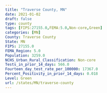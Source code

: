 ```yaml
---
title: "Traverse County, MN"
date: 2021-01-02
draft: false
type: county
tags: [FIPS:27155.0,FEMA:5.0,Non-core,Green]
categories: [MN]
County: Traverse County
State: MN
FIPS: 27155.0
FEMA_Region: 5.0
Population: 3259.0
NCHS_Urban_Rural_Classification: Non-core
Tests_in_prior_14_days: 566.0
Fourteen_day_test_rate_per_100000: 17367.0
Percent_Positivity_in_prior_14_days: 0.018
Level: Green
url: /states/MN/traverse-county
---
```



